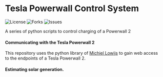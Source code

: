 # Tesla Powerwall Control System
![License](https://img.shields.io/github/license/scienceintheshed/Tesla_Powerwall_Control_System?label=LICENSE&?style=plastic&logo=appveyor)
![Forks](https://img.shields.io/github/forks/scienceintheshed/Tesla_Powerwall_Control_System?style=plastic&logo=appveyor)
![Issues](https://img.shields.io/github/issues/scienceintheshed/Tesla_Powerwall_Control_System?style=plastic&logo=appveyor)

A series of python scripts to control charging of a Powerwall 2

#### Communicating with the Tesla Powerwall 2
This repository uses the python library of [Michiel Lowijs](https://github.com/mlowijs/tesla_api/tree/fix-auth) to gain web access to the endpoints of a Tesla Powerwall 2.

#### Estimating solar generation.

